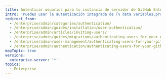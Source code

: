 ```yaml
---
title: Autenticar usuarios para tu instancia de servidor de GitHub Enterprise
intro: 'Puedes usar la autenticación integrada de {% data variables.product.prodname_ghe_server %} o elegir entre CAS, LDAP o SAML para integrar tus cuentas existentes y administrar centralmente el acceso de usuarios para {% data variables.product.product_location %}.'
redirect_from:
  - /enterprise/admin/categories/authentication/
  - /enterprise/admin/guides/installation/user-authentication/
  - /enterprise/admin/articles/inviting-users/
  - /enterprise/admin/guides/migrations/authenticating-users-for-your-github-enterprise-instance/
  - /enterprise/admin/user-management/authenticating-users-for-your-github-enterprise-server-instance
  - /enterprise/admin/authentication/authenticating-users-for-your-github-enterprise-server-instance
mapTopic: true
versions:
  enterprise-server: '*'
topics:
  - Enterprise
---
```


